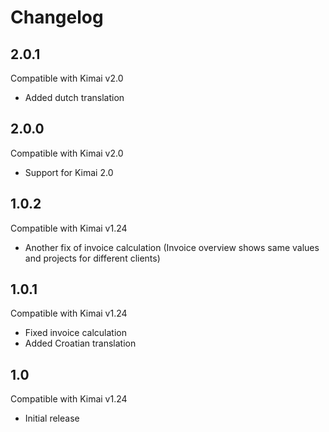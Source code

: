 # Changelog
## 2.0.1
Compatible with Kimai v2.0
- Added dutch translation

## 2.0.0
Compatible with Kimai v2.0
- Support for Kimai 2.0

## 1.0.2
Compatible with Kimai v1.24
- Another fix of invoice calculation (Invoice overview shows same values and projects for different clients)

## 1.0.1
Compatible with Kimai v1.24
- Fixed invoice calculation
- Added Croatian translation

## 1.0
Compatible with Kimai v1.24
- Initial release
